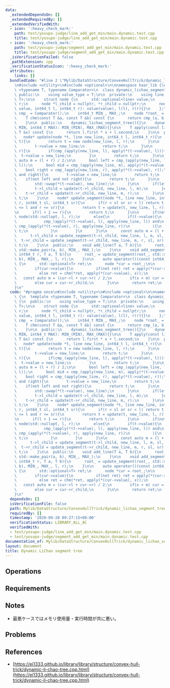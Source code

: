 ```yaml
---
data:
  _extendedDependsOn: []
  _extendedRequiredBy: []
  _extendedVerifiedWith:
  - icon: ':heavy_check_mark:'
    path: test/yosupo-judge/line_add_get_min/main.dynamic.test.cpp
    title: test/yosupo-judge/line_add_get_min/main.dynamic.test.cpp
  - icon: ':heavy_check_mark:'
    path: test/yosupo-judge/segment_add_get_min/main.dynamic.test.cpp
    title: test/yosupo-judge/segment_add_get_min/main.dynamic.test.cpp
  _isVerificationFailed: false
  _pathExtension: cpp
  _verificationStatusIcon: ':heavy_check_mark:'
  attributes:
    links: []
  bundledCode: "#line 2 \"Mylib/DataStructure/ConvexHullTrick/dynamic_lichao_segment_tree.cpp\"\
    \n#include <utility>\n#include <optional>\n\nnamespace haar_lib {\n  template\
    \ <typename T, typename Comparator>\n  class dynamic_lichao_segment_tree {\n \
    \ public:\n    using value_type = T;\n\n  private:\n    using line = std::pair<T,\
    \ T>;\n\n    struct node {\n      std::optional<line> value;\n      int64_t l,\
    \ r;\n      node *l_child = nullptr, *r_child = nullptr;\n      node(std::optional<line>\
    \ value, int64_t l, int64_t r): value(value), l(l), r(r){}\n    };\n\n    Comparator\
    \ cmp_ = Comparator();\n    int64_t MIN_, MAX_;\n    node *root_ = nullptr;\n\n\
    \    T chm(const T &a, const T &b) const {\n      return cmp_(a, b) ? a : b;\n\
    \    }\n\n  public:\n    dynamic_lichao_segment_tree(){}\n    dynamic_lichao_segment_tree(int64_t\
    \ MIN, int64_t MAX): MIN_(MIN), MAX_(MAX){}\n\n    T apply(const line &l, const\
    \ T &x) const {\n      return l.first * x + l.second;\n    }\n\n  private:\n \
    \   node* update(node *t, line new_line, int64_t l, int64_t r){\n      if(not\
    \ t){\n        return t = new node(new_line, l, r);\n      }\n\n      if(not t->value){\n\
    \        t->value = new_line;\n        return t;\n      }\n\n      if(l + 1 ==\
    \ r){\n        if(cmp_(apply(new_line, l), apply(*(t->value), l))){\n        \
    \  t->value = new_line;\n        }\n        return t;\n      }\n\n      const\
    \ auto m = (l + r) / 2;\n\n      bool left = cmp_(apply(new_line, l), apply(*(t->value),\
    \ l));\n      bool mid = cmp_(apply(new_line, m), apply(*(t->value), m));\n  \
    \    bool right = cmp_(apply(new_line, r), apply(*(t->value), r));\n\n      if(left\
    \ and right){\n        t->value = new_line;\n        return t;\n      }\n\n  \
    \    if(not left and not right){\n        return t;\n      }\n\n      if(mid){\n\
    \        std::swap(*(t->value), new_line);\n      }\n\n      if(left != mid){\n\
    \        t->l_child = update(t->l_child, new_line, l, m);\n      }else{\n    \
    \    t->r_child = update(t->r_child, new_line, m, r);\n      }\n\n      return\
    \ t;\n    }\n\n    node* update_segment(node *t, line new_line, int64_t l, int64_t\
    \ r, int64_t sl, int64_t sr){\n      if(r < sl or sr < l) return t;\n      if(sl\
    \ <= l and r <= sr){\n        return t = update(t, new_line, l, r);\n      }\n\
    \n      if(l + 1 == r){\n        return t;\n      }\n\n      if(not t) t = new\
    \ node(std::nullopt, l, r);\n      else{\n        if(t->value){\n          if(\n\
    \            cmp_(apply(*(t->value), l), apply(new_line, l)) and\n           \
    \ cmp_(apply(*(t->value), r), apply(new_line, r))\n          ){\n            return\
    \ t;\n          }\n        }\n      }\n\n      const auto m = (l + r) / 2;\n\n\
    \      t->l_child = update_segment(t->l_child, new_line, l, m, sl, sr);\n    \
    \  t->r_child = update_segment(t->r_child, new_line, m, r, sl, sr);\n\n      return\
    \ t;\n    }\n\n  public:\n    void add_line(T a, T b){\n      root_ = update(root_,\
    \ std::make_pair(a, b), MIN_, MAX_);\n    }\n\n    void add_segment(int64_t l,\
    \ int64_t r, T a, T b){\n      root_ = update_segment(root_, std::make_pair(a,\
    \ b), MIN_, MAX_, l, r);\n    }\n\n    auto operator()(const int64_t &x) const\
    \ {\n      std::optional<T> ret;\n      node *cur = root_;\n\n      while(cur){\n\
    \        if(cur->value){\n          if(not ret) ret = apply(*(cur->value), x);\n\
    \          else ret = chm(*ret, apply(*(cur->value), x));\n        }\n\n     \
    \   const auto m = (cur->l + cur->r) / 2;\n        if(x < m) cur = cur->l_child;\n\
    \        else cur = cur->r_child;\n      }\n\n      return ret;\n    }\n  };\n\
    }\n"
  code: "#pragma once\n#include <utility>\n#include <optional>\n\nnamespace haar_lib\
    \ {\n  template <typename T, typename Comparator>\n  class dynamic_lichao_segment_tree\
    \ {\n  public:\n    using value_type = T;\n\n  private:\n    using line = std::pair<T,\
    \ T>;\n\n    struct node {\n      std::optional<line> value;\n      int64_t l,\
    \ r;\n      node *l_child = nullptr, *r_child = nullptr;\n      node(std::optional<line>\
    \ value, int64_t l, int64_t r): value(value), l(l), r(r){}\n    };\n\n    Comparator\
    \ cmp_ = Comparator();\n    int64_t MIN_, MAX_;\n    node *root_ = nullptr;\n\n\
    \    T chm(const T &a, const T &b) const {\n      return cmp_(a, b) ? a : b;\n\
    \    }\n\n  public:\n    dynamic_lichao_segment_tree(){}\n    dynamic_lichao_segment_tree(int64_t\
    \ MIN, int64_t MAX): MIN_(MIN), MAX_(MAX){}\n\n    T apply(const line &l, const\
    \ T &x) const {\n      return l.first * x + l.second;\n    }\n\n  private:\n \
    \   node* update(node *t, line new_line, int64_t l, int64_t r){\n      if(not\
    \ t){\n        return t = new node(new_line, l, r);\n      }\n\n      if(not t->value){\n\
    \        t->value = new_line;\n        return t;\n      }\n\n      if(l + 1 ==\
    \ r){\n        if(cmp_(apply(new_line, l), apply(*(t->value), l))){\n        \
    \  t->value = new_line;\n        }\n        return t;\n      }\n\n      const\
    \ auto m = (l + r) / 2;\n\n      bool left = cmp_(apply(new_line, l), apply(*(t->value),\
    \ l));\n      bool mid = cmp_(apply(new_line, m), apply(*(t->value), m));\n  \
    \    bool right = cmp_(apply(new_line, r), apply(*(t->value), r));\n\n      if(left\
    \ and right){\n        t->value = new_line;\n        return t;\n      }\n\n  \
    \    if(not left and not right){\n        return t;\n      }\n\n      if(mid){\n\
    \        std::swap(*(t->value), new_line);\n      }\n\n      if(left != mid){\n\
    \        t->l_child = update(t->l_child, new_line, l, m);\n      }else{\n    \
    \    t->r_child = update(t->r_child, new_line, m, r);\n      }\n\n      return\
    \ t;\n    }\n\n    node* update_segment(node *t, line new_line, int64_t l, int64_t\
    \ r, int64_t sl, int64_t sr){\n      if(r < sl or sr < l) return t;\n      if(sl\
    \ <= l and r <= sr){\n        return t = update(t, new_line, l, r);\n      }\n\
    \n      if(l + 1 == r){\n        return t;\n      }\n\n      if(not t) t = new\
    \ node(std::nullopt, l, r);\n      else{\n        if(t->value){\n          if(\n\
    \            cmp_(apply(*(t->value), l), apply(new_line, l)) and\n           \
    \ cmp_(apply(*(t->value), r), apply(new_line, r))\n          ){\n            return\
    \ t;\n          }\n        }\n      }\n\n      const auto m = (l + r) / 2;\n\n\
    \      t->l_child = update_segment(t->l_child, new_line, l, m, sl, sr);\n    \
    \  t->r_child = update_segment(t->r_child, new_line, m, r, sl, sr);\n\n      return\
    \ t;\n    }\n\n  public:\n    void add_line(T a, T b){\n      root_ = update(root_,\
    \ std::make_pair(a, b), MIN_, MAX_);\n    }\n\n    void add_segment(int64_t l,\
    \ int64_t r, T a, T b){\n      root_ = update_segment(root_, std::make_pair(a,\
    \ b), MIN_, MAX_, l, r);\n    }\n\n    auto operator()(const int64_t &x) const\
    \ {\n      std::optional<T> ret;\n      node *cur = root_;\n\n      while(cur){\n\
    \        if(cur->value){\n          if(not ret) ret = apply(*(cur->value), x);\n\
    \          else ret = chm(*ret, apply(*(cur->value), x));\n        }\n\n     \
    \   const auto m = (cur->l + cur->r) / 2;\n        if(x < m) cur = cur->l_child;\n\
    \        else cur = cur->r_child;\n      }\n\n      return ret;\n    }\n  };\n\
    }\n"
  dependsOn: []
  isVerificationFile: false
  path: Mylib/DataStructure/ConvexHullTrick/dynamic_lichao_segment_tree.cpp
  requiredBy: []
  timestamp: '2020-09-28 09:27:15+09:00'
  verificationStatus: LIBRARY_ALL_AC
  verifiedWith:
  - test/yosupo-judge/line_add_get_min/main.dynamic.test.cpp
  - test/yosupo-judge/segment_add_get_min/main.dynamic.test.cpp
documentation_of: Mylib/DataStructure/ConvexHullTrick/dynamic_lichao_segment_tree.cpp
layout: document
title: Dynamic LiChao segment tree
---
```


## Operations

## Requirements

## Notes

- 最悪ケースではメモリ使用量・実行時間が共に悪い。

## Problems

## References

- [https://ei1333.github.io/library/library/structure/convex-hull-trick/dynamic-li-chao-tree.cpp.html](https://ei1333.github.io/library/library/structure/convex-hull-trick/dynamic-li-chao-tree.cpp.html)
